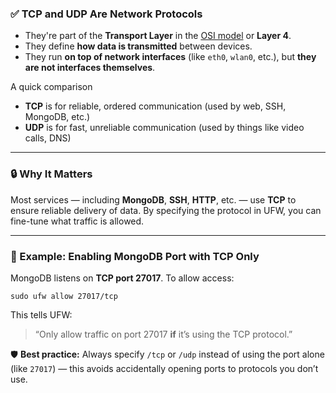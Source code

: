 ### ✅ **TCP and UDP Are Network Protocols**

- They're part of the **Transport Layer** in the [OSI model](https://en.wikipedia.org/wiki/OSI_model) or **Layer 4**.
- They define **how data is transmitted** between devices.
- They run **on top of network interfaces** (like `eth0`, `wlan0`, etc.), but **they are not interfaces themselves**.

A quick comparison
- **TCP** is for reliable, ordered communication (used by web, SSH, MongoDB, etc.)
- **UDP** is for fast, unreliable communication (used by things like video calls, DNS)

---

### 🔒 Why It Matters

Most services — including **MongoDB**, **SSH**, **HTTP**, etc. — use **TCP** to ensure reliable delivery of data. By specifying the protocol in UFW, you can fine-tune what traffic is allowed.

---

### 📌 Example: Enabling MongoDB Port with TCP Only

MongoDB listens on **TCP port 27017**. To allow access:
```
sudo ufw allow 27017/tcp
```

This tells UFW:

> “Only allow traffic on port 27017 **if** it’s using the TCP protocol.”

🛡️ **Best practice:** Always specify `/tcp` or `/udp` instead of using the port alone (like `27017`) — this avoids accidentally opening ports to protocols you don’t use.